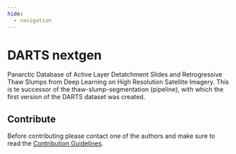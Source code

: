 ```yaml
---
hide:
  - navigation
---
```


# DARTS nextgen

Panarctic Database of Active Layer Detatchment Slides and Retrogressive Thaw Slumps from Deep Learning on High Resolution Satellite Imagery.
This is te successor of the thaw-slump-segmentation (pipeline), with which the first version of the DARTS dataset was created.

## Contribute

Before contributing please contact one of the authors and make sure to read the [Contribution Guidelines](contribute.md).

